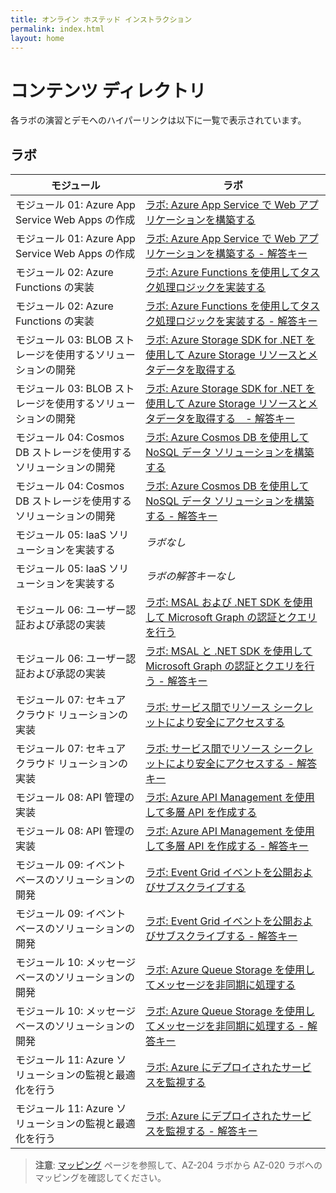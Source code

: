 ```yaml
---
title: オンライン ホステッド インストラクション
permalink: index.html
layout: home
---
```


# コンテンツ ディレクトリ

各ラボの演習とデモへのハイパーリンクは以下に一覧で表示されています。

## ラボ

| モジュール | ラボ |
| --- | --- |
| モジュール 01: Azure App Service Web Apps の作成 | [ラボ: Azure App Service で Web アプリケーションを構築する](https://microsoftlearning.github.io/AZ-204JA-DevelopingSolutionsforMicrosoftAzure/Instructions/Labs/AZ-204_01_lab.html) |
| モジュール 01: Azure App Service Web Apps の作成 | [ラボ: Azure App Service で Web アプリケーションを構築する - 解答キー](https://microsoftlearning.github.io/AZ-204JA-DevelopingSolutionsforMicrosoftAzure/Instructions/Labs/AZ-204_01_lab_ak.html) |
| モジュール 02: Azure Functions の実装 | [ラボ: Azure Functions を使用してタスク処理ロジックを実装する](https://microsoftlearning.github.io/AZ-204JA-DevelopingSolutionsforMicrosoftAzure/Instructions/Labs/AZ-204_02_lab.html) |
| モジュール 02: Azure Functions の実装 | [ラボ: Azure Functions を使用してタスク処理ロジックを実装する - 解答キー](https://microsoftlearning.github.io/AZ-204JA-DevelopingSolutionsforMicrosoftAzure/Instructions/Labs/AZ-204_02_lab_ak.html) |
| モジュール 03: BLOB ストレージを使用するソリューションの開発 | [ラボ: Azure Storage SDK for .NET を使用して Azure Storage リソースとメタデータを取得する](https://microsoftlearning.github.io/AZ-204JA-DevelopingSolutionsforMicrosoftAzure/Instructions/Labs/AZ-204_03_lab.html) |
| モジュール 03: BLOB ストレージを使用するソリューションの開発 | [ラボ: Azure Storage SDK for .NET を使用して Azure Storage リソースとメタデータを取得する　- 解答キー](https://microsoftlearning.github.io/AZ-204JA-DevelopingSolutionsforMicrosoftAzure/Instructions/Labs/AZ-204_03_lab_ak.html) |
| モジュール 04: Cosmos DB ストレージを使用するソリューションの開発 | [ラボ: Azure Cosmos DB を使用して NoSQL データ ソリューションを構築する](https://microsoftlearning.github.io/AZ-204JA-DevelopingSolutionsforMicrosoftAzure/Instructions/Labs/AZ-204_04_lab.html) |
| モジュール 04: Cosmos DB ストレージを使用するソリューションの開発 | [ラボ: Azure Cosmos DB を使用して NoSQL データ ソリューションを構築する - 解答キー](https://microsoftlearning.github.io/AZ-204JA-DevelopingSolutionsforMicrosoftAzure/Instructions/Labs/AZ-204_04_lab_ak.html) |
| モジュール 05: IaaS ソリューションを実装する | *ラボなし* |
| モジュール 05: IaaS ソリューションを実装する | *ラボの解答キーなし* |
| モジュール 06: ユーザー認証および承認の実装 | [ラボ: MSAL および .NET SDK を使用して Microsoft Graph の認証とクエリを行う](https://microsoftlearning.github.io/AZ-204JA-DevelopingSolutionsforMicrosoftAzure/Instructions/Labs/AZ-204_06_lab.html) |
| モジュール 06: ユーザー認証および承認の実装 | [ラボ: MSAL と .NET SDK を使用して Microsoft Graph の認証とクエリを行う - 解答キー](https://microsoftlearning.github.io/AZ-204JA-DevelopingSolutionsforMicrosoftAzure/Instructions/Labs/AZ-204_06_lab_ak.html) |
| モジュール 07: セキュア クラウド リューションの実装 | [ラボ: サービス間でリソース シークレットにより安全にアクセスする](https://microsoftlearning.github.io/AZ-204JA-DevelopingSolutionsforMicrosoftAzure/Instructions/Labs/AZ-204_07_lab.html) |
| モジュール 07: セキュア クラウド リューションの実装 | [ラボ: サービス間でリソース シークレットにより安全にアクセスする - 解答キー](https://microsoftlearning.github.io/AZ-204JA-DevelopingSolutionsforMicrosoftAzure/Instructions/Labs/AZ-204_07_lab_ak.html) |
| モジュール 08: API 管理の実装 | [ラボ: Azure API Management を使用して多層 API を作成する](https://microsoftlearning.github.io/AZ-204JA-DevelopingSolutionsforMicrosoftAzure/Instructions/Labs/AZ-204_08_lab.html) |
| モジュール 08: API 管理の実装 | [ラボ: Azure API Management を使用して多層 API を作成する - 解答キー](https://microsoftlearning.github.io/AZ-204JA-DevelopingSolutionsforMicrosoftAzure/Instructions/Labs/AZ-204_08_lab_ak.html) |
| モジュール 09: イベントベースのソリューションの開発 | [ラボ: Event Grid イベントを公開およびサブスクライブする](https://microsoftlearning.github.io/AZ-204JA-DevelopingSolutionsforMicrosoftAzure/Instructions/Labs/AZ-204_10_lab.html) |
| モジュール 09: イベントベースのソリューションの開発 | [ラボ: Event Grid イベントを公開およびサブスクライブする - 解答キー](https://microsoftlearning.github.io/AZ-204JA-DevelopingSolutionsforMicrosoftAzure/Instructions/Labs/AZ-204_10_lab_ak.html) |
| モジュール 10: メッセージベースのソリューションの開発 | [ラボ: Azure Queue Storage を使用してメッセージを非同期に処理する](https://microsoftlearning.github.io/AZ-204JA-DevelopingSolutionsforMicrosoftAzure/Instructions/Labs/AZ-204_11_lab.html) |
| モジュール 10: メッセージベースのソリューションの開発 | [ラボ: Azure Queue Storage を使用してメッセージを非同期に処理する - 解答キー](https://microsoftlearning.github.io/AZ-204JA-DevelopingSolutionsforMicrosoftAzure/Instructions/Labs/AZ-204_11_lab_ak.html) |
| モジュール 11: Azure ソリューションの監視と最適化を行う | [ラボ: Azure にデプロイされたサービスを監視する](https://microsoftlearning.github.io/AZ-204JA-DevelopingSolutionsforMicrosoftAzure/Instructions/Labs/AZ-204_12_lab.html) |
| モジュール 11: Azure ソリューションの監視と最適化を行う | [ラボ: Azure にデプロイされたサービスを監視する - 解答キー](https://microsoftlearning.github.io/AZ-204JA-DevelopingSolutionsforMicrosoftAzure/Instructions/Labs/AZ-204_12_lab_ak.html) |

> **注意**: [マッピング](mapping.md) ページを参照して、AZ-204 ラボから AZ-020 ラボへのマッピングを確認してください。
